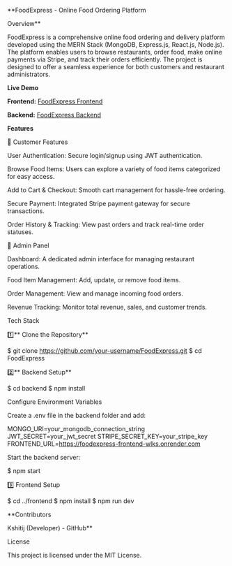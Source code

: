 **FoodExpress - Online Food Ordering Platform

Overview**

FoodExpress is a comprehensive online food ordering and delivery platform developed using the MERN Stack (MongoDB, Express.js, React.js, Node.js). The platform enables users to browse restaurants, order food, make online payments via Stripe, and track their orders efficiently. The project is designed to offer a seamless experience for both customers and restaurant administrators.

**Live Demo**

**Frontend:** [FoodExpress Frontend](https://foodexpress-frontend-wlks.onrender.com/)

**Backend:** [FoodExpress Backend](https://foodexpress-ztha.onrender.com/)

**Features**

🔹 Customer Features

User Authentication: Secure login/signup using JWT authentication.

Browse Food Items: Users can explore a variety of food items categorized for easy access.

Add to Cart & Checkout: Smooth cart management for hassle-free ordering.

Secure Payment: Integrated Stripe payment gateway for secure transactions.

Order History & Tracking: View past orders and track real-time order statuses.

🔹 Admin Panel

Dashboard: A dedicated admin interface for managing restaurant operations.

Food Item Management: Add, update, or remove food items.

Order Management: View and manage incoming food orders.

Revenue Tracking: Monitor total revenue, sales, and customer trends.

Tech Stack



1️⃣** Clone the Repository**

$ git clone https://github.com/your-username/FoodExpress.git
$ cd FoodExpress

2️⃣** Backend Setup**

$ cd backend
$ npm install

Configure Environment Variables

Create a .env file in the backend folder and add:

MONGO_URI=your_mongodb_connection_string
JWT_SECRET=your_jwt_secret
STRIPE_SECRET_KEY=your_stripe_key
FRONTEND_URL=https://foodexpress-frontend-wlks.onrender.com

Start the backend server:

$ npm start

3️⃣ Frontend Setup

$ cd ../frontend
$ npm install
$ npm run dev


**Contributors

Kshitij (Developer) - GitHub**

License

This project is licensed under the MIT License.
